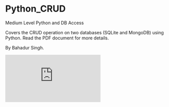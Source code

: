 # Python_CRUD
Medium Level Python and DB Access

Covers the CRUD operation on two databases (SQLite and MongoDB) using Python. 
Read the PDF document for more details.

By Bahadur Singh. 

![See Document]( https://github.com/BS230003/Python_CRUD/blob/main/Step%20by%20Step%20Guide%20to%20Create%20Python_MongoDB_sqlite3_CRUD%20Application1.pdf "Logo ")
